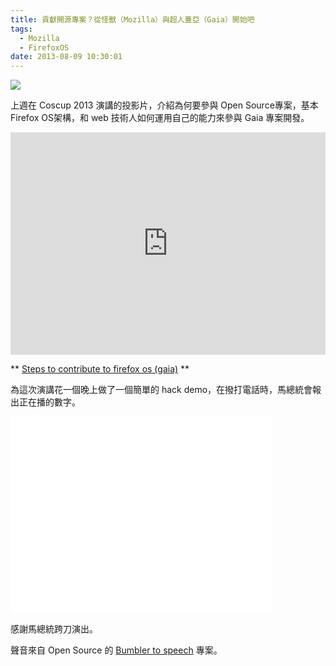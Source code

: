 ```yaml
---
title: 貢獻開源專案？從怪獸（Mozilla）與超人蓋亞（Gaia）開始吧
tags:
  - Mozilla
  - FirefoxOS
date: 2013-08-09 10:30:01
---
```


![](http://www.digitalmonsterisland.com/ultraman_gaia_front.jpg)

上週在 Coscup 2013 演講的投影片，介紹為何要參與 Open Source專案，基本 Firefox OS架構，和 web 技術人如何運用自己的能力來參與 Gaia 專案開發。

<iframe allowfullscreen="" frameborder="0" height="356" marginheight="0" marginwidth="0" mozallowfullscreen="" scrolling="no" src="http://www.slideshare.net/slideshow/embed_code/24906537" width="100%"> </iframe> 

** [Steps to contribute to firefox os (gaia)](http://www.slideshare.net/gasolin/steps-to-contribute-to-firefox-os-2 "Steps to contribute to firefox os (gaia)")&nbsp;**

為這次演講花一個晚上做了一個簡單的 hack demo，在撥打電話時，馬總統會報出正在播的數字。

<iframe allowfullscreen="" frameborder="0" height="315" src="//www.youtube.com/embed/EgxpzbgS_cY" width="420"></iframe>

感謝馬總統跨刀演出。

聲音來自 Open Source 的 [Bumbler to speech](http://zhusee2.github.io/bumbler-to-speech/) 專案。
